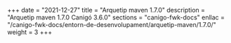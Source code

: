 +++
date        = "2021-12-27"
title       = "Arquetip maven 1.7.0"
description = "Arquetip maven 1.7.0 Canigó 3.6.0"
sections    = "canigo-fwk-docs"
enllac		= "/canigo-fwk-docs/entorn-de-desenvolupament/arquetip-maven/1.7.0/"
weight		= 3
+++

